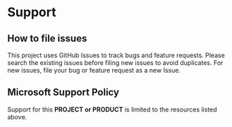 # Support

## How to file issues

This project uses GitHub Issues to track bugs and feature requests. Please search the existing
issues before filing new issues to avoid duplicates.  For new issues, file your bug or
feature request as a new Issue.


## Microsoft Support Policy  

Support for this **PROJECT or PRODUCT** is limited to the resources listed above.
